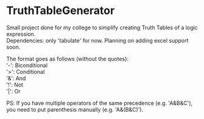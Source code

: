 # TruthTableGenerator

Small project done for my college to simplify creating Truth Tables of a logic expression.  
Dependencies: only 'tabulate' for now. Planning on adding excel support soon.  
  
The format goes as follows (without the quotes):  
'-': Biconditional  
'>': Conditional  
'&': And  
'!': Not  
'|': Or  
  
PS: If you have multiple operators of the same precedence (e.g. 'A&B&C'), you need to put parenthesis manually (e.g. 'A&(B&C)').
